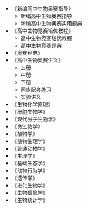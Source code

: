 *	《新编高中生物奥赛指导》
	*	新编高中生物奥赛指导
	*	新编高中生物奥赛实用题典
*	《高中生物竞赛培优教程》
	*	高中生物竞赛培优教程
	*	高中生物竞赛题典
*	《奥赛经典》
*	《高中生物奥赛讲义》
	*	上册
    *	中册
    *	下册
    *	同步配套练习
    *	实验讲义
*	《生物化学原理》
*	《细胞生物学》
*	《现代分子生物学》
*	《微生物学》
*	《植物学》
*	《植物生理学》
*	《普通动物学》
*	《生理学》
*	《基础生态学》
*	《动物行为学》
*	《遗传学》
*	《进化生物学》
*	《生物信息学》
*	《生物统计学》
